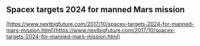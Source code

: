## Spacex targets 2024 for manned Mars mission
  
  [https://www.nextbigfuture.com/2017/10/spacex-targets-2024-for-manned-mars-mission.html](https://www.nextbigfuture.com/2017/10/spacex-targets-2024-for-manned-mars-mission.html)